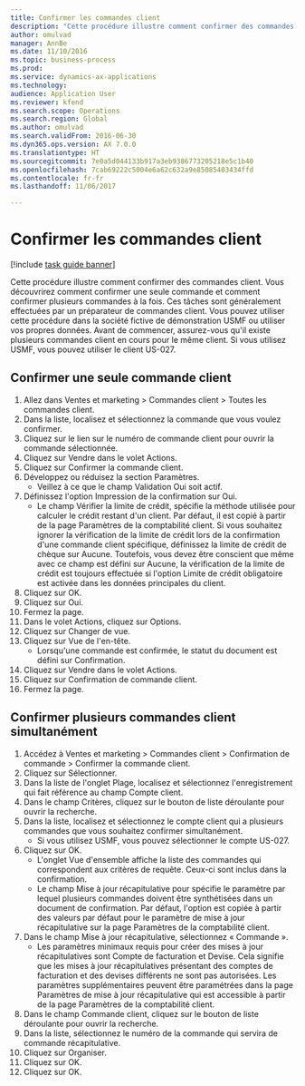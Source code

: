 ```yaml
--- 
title: Confirmer les commandes client
description: "Cette procédure illustre comment confirmer des commandes client."
author: omulvad
manager: AnnBe
ms.date: 11/10/2016
ms.topic: business-process
ms.prod: 
ms.service: dynamics-ax-applications
ms.technology: 
audience: Application User
ms.reviewer: kfend
ms.search.scope: Operations
ms.search.region: Global
ms.author: omulvad
ms.search.validFrom: 2016-06-30
ms.dyn365.ops.version: AX 7.0.0
ms.translationtype: HT
ms.sourcegitcommit: 7e0a5d044133b917a3eb9386773205218e5c1b40
ms.openlocfilehash: 7cab69222c5004e6a62c632a9e85085403434ffd
ms.contentlocale: fr-fr
ms.lasthandoff: 11/06/2017

---
```

# <a name="confirm-sales-orders"></a>Confirmer les commandes client

[!include [task guide banner](../../includes/task-guide-banner.md)]

Cette procédure illustre comment confirmer des commandes client. Vous découvrirez comment confirmer une seule commande et comment confirmer plusieurs commandes à la fois. Ces tâches sont généralement effectuées par un préparateur de commandes client. Vous pouvez utiliser cette procédure dans la société fictive de démonstration USMF ou utiliser vos propres données. Avant de commencer, assurez-vous qu'il existe plusieurs commandes client en cours pour le même client. Si vous utilisez USMF, vous pouvez utiliser le client US-027.


## <a name="confirm-a-single-sales-order"></a>Confirmer une seule commande client
1. Allez dans Ventes et marketing > Commandes client > Toutes les commandes client.
2. Dans la liste, localisez et sélectionnez la commande que vous voulez confirmer.
3. Cliquez sur le lien sur le numéro de commande client pour ouvrir la commande sélectionnée.
4. Cliquez sur Vendre dans le volet Actions.
5. Cliquez sur Confirmer la commande client.
6. Développez ou réduisez la section Paramètres.
    * Veillez à ce que le champ Validation Oui soit actif.  
7. Définissez l'option Impression de la confirmation sur Oui.
    * Le champ Vérifier la limite de crédit, spécifie la méthode utilisée pour calculer le crédit restant d'un client. Par défaut, il est copié à partir de la page Paramètres de la comptabilité client. Si vous souhaitez ignorer la vérification de la limite de crédit lors de la confirmation d'une commande client spécifique, définissez la limite de crédit de chèque sur Aucune. Toutefois, vous devez être conscient que même avec ce champ est défini sur Aucune, la vérification de la limite de crédit est toujours effectuée si l'option Limite de crédit obligatoire est activée dans les données principales du client.  
8. Cliquez sur OK.
9. Cliquez sur Oui.
10. Fermez la page.
11. Dans le volet Actions, cliquez sur Options.
12. Cliquez sur Changer de vue.
13. Cliquez sur Vue de l'en-tête.
    * Lorsqu'une commande est confirmée, le statut du document est défini sur Confirmation.  
14. Cliquez sur Vendre dans le volet Actions.
15. Cliquez sur Confirmation de commande client.
16. Fermez la page.

## <a name="confirm-multiple-sales-orders-at-once"></a>Confirmer plusieurs commandes client simultanément
1. Accédez à Ventes et marketing > Commandes client > Confirmation de commande > Confirmer la commande client.
2. Cliquez sur Sélectionner.
3. Dans la liste de l'onglet Plage, localisez et sélectionnez l'enregistrement qui fait référence au champ Compte client.
4. Dans le champ Critères, cliquez sur le bouton de liste déroulante pour ouvrir la recherche.
5. Dans la liste, localisez et sélectionnez le compte client qui a plusieurs commandes que vous souhaitez confirmer simultanément.
    * Si vous utilisez USMF, vous pouvez sélectionner le compte US-027.  
6. Cliquez sur OK.
    * L'onglet Vue d'ensemble affiche la liste des commandes qui correspondent aux critères de requête. Ceux-ci sont inclus dans la confirmation.  
    * Le champ Mise à jour récapitulative pour spécifie le paramètre par lequel plusieurs commandes doivent être synthétisées dans un document de confirmation. Par défaut, l'option est copiée à partir des valeurs par défaut pour le paramètre de mise à jour récapitulative sur la page Paramètres de la comptabilité client.  
7. Dans le champ Mise à jour récapitulative, sélectionnez « Commande ».
    * Les paramètres minimaux requis pour créer des mises à jour récapitulatives sont Compte de facturation et Devise. Cela signifie que les mises à jour récapitulatives présentant des comptes de facturation et des devises différents ne sont pas autorisées. Les paramètres supplémentaires peuvent être paramétrées dans la page Paramètres de mise à jour récapitulative qui est accessible à partir de la page Paramètres de la comptabilité client.  
8. Dans le champ Commande client, cliquez sur le bouton de liste déroulante pour ouvrir la recherche.
9. Dans la liste, sélectionnez le numéro de la commande qui servira de commande récapitulative.
10. Cliquez sur Organiser.
11. Cliquez sur OK.
12. Cliquez sur OK.


